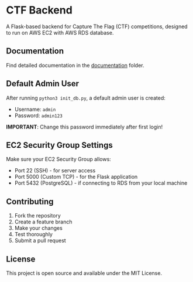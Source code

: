 # CTF Backend

A Flask-based backend for Capture The Flag (CTF) competitions, designed to run on AWS EC2 with AWS RDS database.

## Documentation

Find detailed documentation in the [documentation](./documentation/) folder.

## Default Admin User

After running `python3 init_db.py`, a default admin user is created:
- Username: `admin`
- Password: `admin123`

**IMPORTANT**: Change this password immediately after first login!

## EC2 Security Group Settings

Make sure your EC2 Security Group allows:
- Port 22 (SSH) - for server access
- Port 5000 (Custom TCP) - for the Flask application
- Port 5432 (PostgreSQL) - if connecting to RDS from your local machine

## Contributing

1. Fork the repository
2. Create a feature branch
3. Make your changes
4. Test thoroughly
5. Submit a pull request

## License

This project is open source and available under the MIT License.
